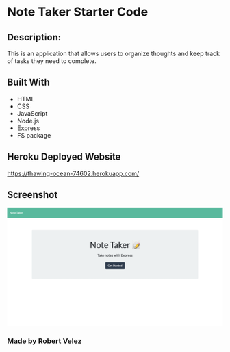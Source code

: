 # Note Taker Starter Code

## Description:

This is an application that allows users to organize thoughts and keep track of tasks they need to complete.

## Built With

- HTML
- CSS
- JavaScript
- Node.js
- Express
- FS package

## Heroku Deployed Website

https://thawing-ocean-74602.herokuapp.com/

## Screenshot

![](./public/assets/Screen%20Shot%202022-07-21%20at%206.32.56%20PM.png)

### Made by Robert Velez
